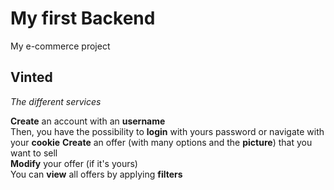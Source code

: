 # My first Backend

My e-commerce project

## Vinted

*The different services*

  **Create** an account with an **username**  
  Then, you have the possibility to **login** with yours password or navigate with your **cookie** 
  **Create** an offer (with many options and the **picture**) that you want to sell   
  **Modify** your offer (if it's yours)  
  You can **view** all offers by applying **filters**  
  
